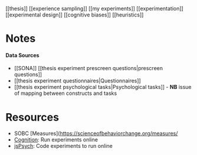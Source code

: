 [[thesis]]
[[experience sampling]]
[[my experiments]]
[[experimentation]]
[[experimental design]]
[[cognitive biases]]
[[heuristics]]

# Notes
#### Data Sources
- [[SONA]] [[thesis experiment prescreen questions|prescreen questions]]
- [[thesis experiment questionnaires|Questionnaires]]
- [[thesis experiment psychological tasks|Psychological tasks]]
		- **NB** issue of mapping between constructs and tasks

# Resources
- SOBC [Measures](https://scienceofbehaviorchange.org/measures/
- [Cognition](https://www.cognition.run/): Run experiments online
- [jsPsych](https://www.jspsych.org/): Code experiments to run online